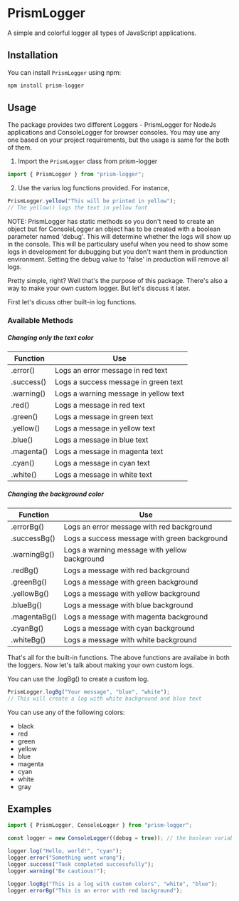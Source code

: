 # PrismLogger

A simple and colorful logger all types of JavaScript applications.

## Installation

You can install `PrismLogger` using npm:

```bash
npm install prism-logger
```

## Usage

The package provides two different Loggers - PrismLogger for NodeJs applications and ConsoleLogger for browser consoles. You may use any one based on your project requirements, but the usage is same for the both of them.

1. Import the `PrismLogger` class from prism-logger

```js
import { PrismLogger } from "prism-logger";
```

2. Use the varius log functions provided. For instance,

```js
PrismLogger.yellow("This will be printed in yellow");
// The yellow() logs the text in yellow font
```

NOTE: PrismLogger has static methods so you don't need to create an object but for ConsoleLogger an object has to be created with a boolean parameter named 'debug'. This will determine whether the logs will show up in the console. This will be particulary useful when you need to show some logs in development for dubugging but you don't want them in produnction environment. Setting the debug value to 'false' in production will remove all logs.

Pretty simple, right? Well that's the purpose of this package. There's also a way to make your own custom logger. But let's discuss it later.

First let's dicuss other built-in log functions.

### Available Methods

##### Changing only the text color

| Function   | Use                                   |
| ---------- | ------------------------------------- |
| .error()   | Logs an error message in red text     |
| .success() | Logs a success message in green text  |
| .warning() | Logs a warning message in yellow text |
| .red()     | Logs a message in red text            |
| .green()   | Logs a message in green text          |
| .yellow()  | Logs a message in yellow text         |
| .blue()    | Logs a message in blue text           |
| .magenta() | Logs a message in magenta text        |
| .cyan()    | Logs a message in cyan text           |
| .white()   | Logs a message in white text          |

##### Changing the background color

| Function     | Use                                           |
| ------------ | --------------------------------------------- |
| .errorBg()   | Logs an error message with red background     |
| .successBg() | Logs a success message with green background  |
| .warningBg() | Logs a warning message with yellow background |
| .redBg()     | Logs a message with red background            |
| .greenBg()   | Logs a message with green background          |
| .yellowBg()  | Logs a message with yellow background         |
| .blueBg()    | Logs a message with blue background           |
| .magentaBg() | Logs a message with magenta background        |
| .cyanBg()    | Logs a message with cyan background           |
| .whiteBg()   | Logs a message with white background          |

That's all for the built-in functions. The above functions are availabe in both the loggers. Now let's talk about making your own custom logs.

You can use the .logBg() to create a custom log.

```js
PrismLogger.logBg("Your message", "blue", "white");
// This will create a log with white background and blue text
```

You can use any of the following colors:

- black
- red
- green
- yellow
- blue
- magenta
- cyan
- white
- gray

## Examples

```js
import { PrismLogger, ConsoleLogger } from "prism-logger";

const logger = new ConsoleLogger((debug = true)); // the boolean variable debug determines whether the logger will log anything

logger.log("Hello, world!", "cyan");
logger.error("Something went wrong");
logger.success("Task completed successfully");
logger.warning("Be cautious!");

logger.logBg("This is a log with custom colors", "white", "blue");
logger.errorBg("This is an error with red background");
```
